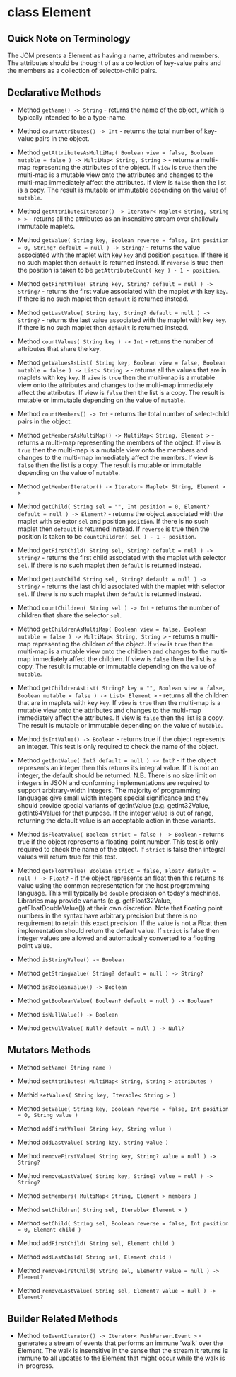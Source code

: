 # class Element 

## Quick Note on Terminology

The JOM presents a Element as having a name, attributes and members. The attributes should
be thought of as a collection of key-value pairs and the members as a collection of selector-child pairs.


## Declarative Methods

* Method ```getName() -> String``` - returns the name of the object, which is typically intended to be a type-name. 

* Method ```countAttributes() -> Int``` - returns the total number of key-value pairs in the 
object.

* Method ```getAttributesAsMultiMap( Boolean view = false, Boolean mutable = false ) -> MultiMap< String, String >``` - returns a multi-map representing the attributes of the object. If ```view``` is ```true``` then the multi-map is a mutable view onto the attributes and changes to the multi-map immediately affect the attributes. If view is ```false``` then the list is a copy. The result is mutable or immutable depending on the value of ```mutable```.

* Method ```getAttributesIterator() -> Iterator< Maplet< String, String > >``` - returns 
all the attributes as an insensitive stream over shallowly immutable maplets.

* Method ```getValue( String key, Boolean reverse = false, Int position = 0, String? default = null ) -> String?``` - returns the value associated with the maplet with key ```key``` and position ```position```. If there is no such maplet then ```default``` is returned instead. If ```reverse``` is true then the position is taken to be ```getAttributeCount( key ) - 1 - position```.

* Method ```getFirstValue( String key, String? default = null ) -> String?``` - returns the first value associated with the maplet with key ```key```. If there is no such maplet then ```default``` is returned instead. 

* Method ```getLastValue( String key, String? default = null ) -> String?``` - returns the last value associated with the maplet with key ```key```. If there is no such maplet then ```default``` is returned instead. 

* Method ```countValues( String key ) -> Int``` - returns the number of attributes that share
the key.

* Method ```getValuesAsList( String key, Boolean view = false, Boolean mutable = false ) -> List< String >``` - returns all the values that are in maplets with key ```key```. If ```view``` is ```true``` then the multi-map is a mutable view onto the attributes and changes to the multi-map immediately affect the attributes. If view is ```false``` then the list is a copy. The result is mutable or immutable depending on the value of ```mutable```.

* Method ```countMembers() -> Int``` - returns the total number of select-child pairs in the 
object.

* Method ```getMembersAsMultiMap() -> MultiMap< String, Element >``` - returns a multi-map representing the members of the object. If ```view``` is ```true``` then the multi-map is a mutable view onto the members and changes to the multi-map immediately affect the membrs. If view is ```false``` then the list is a copy. The result is mutable or immutable depending on the value of ```mutable```.

* Method ```getMemberIterator() -> Iterator< Maplet< String, Element > >``` 

* Method ```getChild( String sel = "", Int position = 0, Element? default = null ) -> Element?``` - returns the object associated with the maplet with selector ```sel``` and position ```position```. If there is no such maplet then ```default``` is returned instead. If ```reverse``` is true then the position is taken to be ```countChildren( sel ) - 1 - position```.

* Method ```getFirstChild( String sel, String? default = null ) -> String?``` - returns the first child associated with the maplet with selector ```sel```. If there is no such maplet then ```default``` is returned instead. 

* Method ```getLastChild String sel, String? default = null ) -> String?``` - returns the last child associated with the maplet with selector ```sel```. If there is no such maplet then ```default``` is returned instead. 

* Method ```countChildren( String sel ) -> Int``` - returns the number of children that share
the selector ```sel```.

* Method ```getChildrenAsMultiMap( Boolean view = false, Boolean mutable = false ) -> MultiMap< String, String >``` - returns a multi-map representing the children of the object. If ```view``` is ```true``` then the multi-map is a mutable view onto the children and changes to the multi-map immediately affect the children. If view is ```false``` then the list is a copy. The result is mutable or immutable depending on the value of ```mutable```.


* Method ```getChildrenAsList( String? key = "", Boolean view = false, Boolean mutable = false ) -> List< Element >``` - returns all the children that are in maplets with key ```key```. If ```view``` is ```true``` then the multi-map is a mutable view onto the attributes and changes to the multi-map immediately affect the attributes. If view is ```false``` then the list is a copy. The result is mutable or immutable depending on the value of ```mutable```.

* Method ```isIntValue() -> Boolean``` - returns true if the object represents an integer. This test is only required to check the name of the object.

* Method ```getIntValue( Int? default = null ) -> Int?``` - if the object represents an integer then this returns its integral value. If it is not an integer, the default should be returned. N.B. There is no size limit on integers in JSON and conforming implementations are required to support arbitrary-width integers. The majority of programming languages give small width integers special significance and they should provide special variants of getIntValue (e.g. getInt32Value, getInt64Value) for that purpose. If the integer value is out of range, returning the default value is an acceptable action in these variants.

* Method ```isFloatValue( Boolean strict = false ) -> Boolean``` - returns true if the object represents a floating-point number. This test is only required to check the name of the object.
If ```strict``` is false then integral values will return true for this test.

* Method ```getFloatValue( Boolean strict = false, Float? default = null ) -> Float?``` - if the object represents an float then this returns its value using the common representation for the host programming language. This will typically be ```double``` precision on today's machines. Libraries may provide variants (e.g. getFloat32Value, getFloatDoubleValue()) at their own discretion. Note that floating point numbers in the syntax have arbitrary precision but there is no requirement to retain this exact precision. If the value is not a Float then implementation should return the default value. If ```strict``` is false then integer values are allowed and automatically converted to a floating point value.

* Method ```isStringValue() -> Boolean```

* Method ```getStringValue( String? default = null ) -> String?```

* Method ```isBooleanValue() -> Boolean```

* Method ```getBooleanValue( Boolean? default = null ) -> Boolean?```

* Method ```isNullValue() -> Boolean```

* Method ```getNullValue( Null? default = null ) -> Null?```

## Mutators Methods

* Method ```setName( String name )```

* Method ```setAttributes( MultiMap< String, String > attributes )```

* Methid ```setValues( String key, Iterable< String > )```

* Method ```setValue( String key, Boolean reverse = false, Int position = 0, String value )```

* Method ```addFirstValue( String key, String value )```

* Method ```addLastValue( String key, String value )```

* Method ```removeFirstValue( String key, String? value = null ) -> String?```

* Method ```removeLastValue( String key, String? value = null ) -> String?```

* Method ```setMembers( MultiMap< String, Element > members )```

* Method ```setChildren( String sel, Iterable< Element > )```

* Method ```setChild( String sel, Boolean reverse = false, Int position = 0, Element child )```

* Method ```addFirstChild( String sel, Element child )```

* Method ```addLastChild( String sel, Element child )```

* Method ```removeFirstChild( String sel, Element? value = null ) -> Element?```

* Method ```removeLastValue( String sel, Element? value = null ) -> Element?```


## Builder Related Methods

* Method ```toEventIterator() -> Iterator< PushParser.Event >``` - generates a stream of events that performs an immune 'walk' over the Element. The walk is insensitive in the sense that the stream it returns is immune to all updates to the Element that might occur while the walk is in-progress.